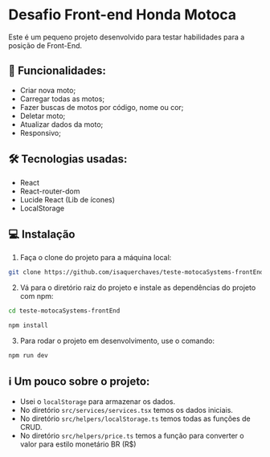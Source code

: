 # Desafio Front-end Honda Motoca

Este é um pequeno projeto desenvolvido para testar habilidades para a posição de Front-End.

## 🚀 Funcionalidades:

- Criar nova moto;
- Carregar todas as motos;
- Fazer buscas de motos por código, nome ou cor;
- Deletar moto;
- Atualizar dados da moto;
- Responsivo;

## 🛠️ Tecnologias usadas:

- React
- React-router-dom
- Lucide React (Lib de ícones)
- LocalStorage

## 💻 Instalação
1. Faça o clone do projeto para a máquina local:

```bash
git clone https://github.com/isaquerchaves/teste-motocaSystems-frontEnd
```

2. Vá para o diretório raiz do projeto e instale as dependências do projeto com npm:

```bash
cd teste-motocaSystems-frontEnd
```
```bash
npm install
```

3. Para rodar o projeto em desenvolvimento, use o comando:

```bash
npm run dev
```

## ℹ️ Um pouco sobre o projeto:

- Usei o `localStorage` para armazenar os dados.
- No diretório `src/services/services.tsx` temos os dados iniciais.
- No diretório `src/helpers/localStorage.ts` temos todas as funções de CRUD.
- No diretório `src/helpers/price.ts` temos a função para converter o valor para estilo monetário BR (R$)

